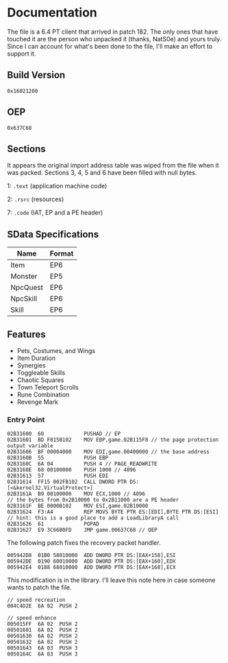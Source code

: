 # Documentation

The file is a 6.4 PT client that arrived in patch 182. The only ones that have touched it are the person who unpacked it (thanks, NatS0e) and yours truly. Since I can account for what's been done to the file, I'll make an effort to support it.

## Build Version

`0x16021200`

## OEP

`0x637C68`

## Sections

It appears the original import address table was wiped from the file when it was packed. Sections 3, 4, 5 and 6 have been filled with null bytes.

1: `.text` (application machine code)

2: `.rsrc` (resources)

7: `.code` (IAT, EP and a PE header)

## SData Specifications

| Name          | Format   |
|---------------|----------|
| Item          | EP6      |
| Monster       | EP5      |
| NpcQuest      | EP6      |
| NpcSkill      | EP6      |
| Skill         | EP6      |

## Features

* Pets, Costumes, and Wings
* Item Duration
* Synergies
* Toggleable Skills
* Chaotic Squares
* Town Teleport Scrolls
* Rune Combination
* Revenge Mark

### Entry Point

```
02B31600  60             PUSHAD // EP
02B31601  BD F815B102    MOV EBP,game.02B115F8 // the page protection output variable
02B31606  BF 00004000    MOV EDI,game.00400000 // the base address
02B3160B  55             PUSH EBP
02B3160C  6A 04          PUSH 4 // PAGE_READWRITE
02B3160E  68 00100000    PUSH 1000 // 4096
02B31613  57             PUSH EDI
02B31614  FF15 002FB102  CALL DWORD PTR DS:[<&kernel32.VirtualProtect>]
02B3161A  B9 00100000    MOV ECX,1000 // 4096
// the bytes from 0x2B10000 to 0x2B11000 are a PE header
02B3161F  BE 0000B102    MOV ESI,game.02B10000
02B31624  F3:A4          REP MOVS BYTE PTR ES:[EDI],BYTE PTR DS:[ESI]
// hint: this is a good place to add a LoadLibraryA call
02B31626  61             POPAD
02B31627  E9 3C66B0FD    JMP game.00637C68 // OEP
```

The following patch fixes the recovery packet handler.

```
005942D8  01B0 58010000  ADD DWORD PTR DS:[EAX+158],ESI
005942DE  0190 60010000  ADD DWORD PTR DS:[EAX+160],EDX
005942E4  0188 68010000  ADD DWORD PTR DS:[EAX+168],ECX
```

This modification is in the library. I'll leave this note here in case someone wants to patch the file.

```
// speed recreation
004C4D2E  6A 02  PUSH 2
```

```
// speed enhance
005015FF  6A 02  PUSH 2
00501601  6A 02  PUSH 2
00501630  6A 02  PUSH 2
00501632  6A 02  PUSH 2
00501643  6A 03  PUSH 3
0050164C  6A 03  PUSH 3
```
